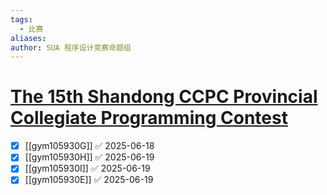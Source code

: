 ```yaml
---
tags:
  - 比赛
aliases: 
author: SUA 程序设计竞赛命题组
---
```

# [The 15th Shandong CCPC Provincial Collegiate Programming Contest](https://codeforces.com/gym/105930)

- [x] [[gym105930G]] ✅ 2025-06-18
- [x] [[gym105930H]] ✅ 2025-06-19
- [x] [[gym105930I]] ✅ 2025-06-19
- [x] [[gym105930E]] ✅ 2025-06-19
